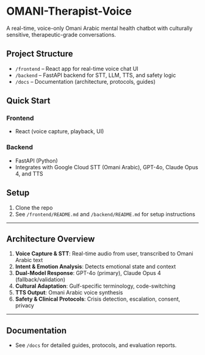# OMANI-Therapist-Voice

A real-time, voice-only Omani Arabic mental health chatbot with culturally sensitive, therapeutic-grade conversations.

## Project Structure

- `/frontend` – React app for real-time voice chat UI
- `/backend` – FastAPI backend for STT, LLM, TTS, and safety logic
- `/docs` – Documentation (architecture, protocols, guides)

## Quick Start

### Frontend
- React (voice capture, playback, UI)

### Backend
- FastAPI (Python)
- Integrates with Google Cloud STT (Omani Arabic), GPT-4o, Claude Opus 4, and TTS

## Setup

1. Clone the repo
2. See `/frontend/README.md` and `/backend/README.md` for setup instructions

---

## Architecture Overview

1. **Voice Capture & STT**: Real-time audio from user, transcribed to Omani Arabic text
2. **Intent & Emotion Analysis**: Detects emotional state and context
3. **Dual-Model Response**: GPT-4o (primary), Claude Opus 4 (fallback/validation)
4. **Cultural Adaptation**: Gulf-specific terminology, code-switching
5. **TTS Output**: Omani Arabic voice synthesis
6. **Safety & Clinical Protocols**: Crisis detection, escalation, consent, privacy

---

## Documentation
- See `/docs` for detailed guides, protocols, and evaluation reports. 